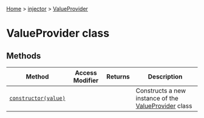 [Home](./index) &gt; [injector](./injector.md) &gt; [ValueProvider](./injector.valueprovider.md)

# ValueProvider class

## Methods

|  Method | Access Modifier | Returns | Description |
|  --- | --- | --- | --- |
|  [`constructor(value)`](./injector.valueprovider.constructor.md) |  |  | Constructs a new instance of the [ValueProvider](./injector.valueprovider.md) class |

